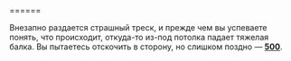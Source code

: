 ======

Внезапно раздается страшный треск, и прежде чем вы успеваете понять, что происходит, откуда-то из-под потолка падает тяжелая балка. Вы пытаетесь отскочить в сторону, но слишком поздно — [**500**](#n_500).

